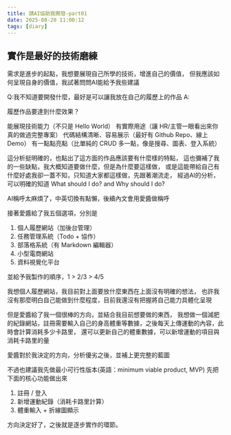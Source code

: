 ```yaml
---
title: 請AI協助我開發-part01
date: 2025-08-20 11:00:12
tags: [diary]
---
```


## 實作是最好的技術磨練

需求是進步的起點，我想要展現自己所學的技術，增進自己的價值，
但我應該如何呈現自身的價值，我試著問問AI能給予我些建議

Q:我不知道要開發什麼，最好是可以讓我放在自己的履歷上的作品
A:

履歷作品要達到什麼效果？

能展現技術能力（不只是 Hello World）
有實際用途（讓 HR/主管一眼看出來你真的做過完整專案）
代碼結構清晰、容易展示（最好有 Github Repo、線上 Demo）
有一點點亮點（比單純的 CRUD 多一點，像是搜尋、圖表、登入系統）

這分析挺明確的，也點出了這方面的作品應該要有什麼樣的特點，
這也彌補了我的一些缺點，我大概知道要做什麼，但是為什麼要這樣做，
或是這能帶給自己有什麼好處我卻一蓋不知，只知道大家都這樣做，先跟著潮流走，
經過AI的分析，可以明確的知道
What should I do? and Why should I do?

AI稱呼太麻煩了，中英切換有點懶，後續內文會用愛醬做稱呼

接著愛醬給了我五個選項，分別是
1. 個人履歷網站（加後台管理）
2. 任務管理系統（Todo + 協作）
3. 部落格系統（有 Markdown 編輯器）
4. 小型電商網站
5. 資料視覺化平台

並給予我製作的順序，1 > 2/3 > 4/5

我想個人履歷網站，我目前對上面要放什麼東西在上面沒有明確的想法，
也許我沒有那麼明白自己能做到什麼程度，目前我還沒有把握將自己能力具體化呈現

但是愛醬給了我一個很棒的方向，並結合我目前想要做的東西，
我想做一個減肥的紀錄網站，註冊需要輸入自己的身高體重等數據，之後每天上傳運動的內容，此時會計算消耗多少卡路里，
還可以更新自己的體重數據，可以新增運動的項目與消耗卡路里的量

愛醬對於我決定的方向，分析優劣之後，並補上更完整的藍圖

不過也建議我先做最小可行性版本(英語：minimum viable product, MVP)
先把下面的核心功能做出來
1. 註冊 / 登入
2. 新增運動紀錄（消耗卡路里計算）
3. 體重輸入 + 折線圖顯示

方向決定好了，之後就是逐步實作的環節。